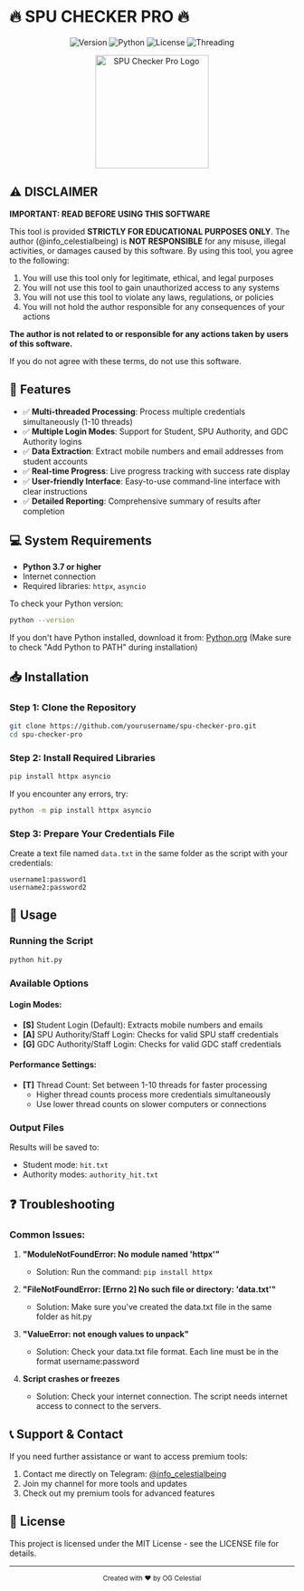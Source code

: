 # 🔥 SPU CHECKER PRO 🔥

<div align="center">
  
![Version](https://img.shields.io/badge/version-1.0.0-blue.svg?cacheSeconds=2592000)
![Python](https://img.shields.io/badge/Python-3.7%2B-brightgreen)
![License](https://img.shields.io/badge/License-MIT-yellow.svg)
![Threading](https://img.shields.io/badge/Threading-Enabled-orange)

</div>

<p align="center">
  <img src="https://i.imgur.com/YourImageHere.png" alt="SPU Checker Pro Logo" width="200"/>
</p>

## ⚠️ DISCLAIMER

**IMPORTANT: READ BEFORE USING THIS SOFTWARE**

This tool is provided **STRICTLY FOR EDUCATIONAL PURPOSES ONLY**. The author (@info_celestialbeing) is **NOT RESPONSIBLE** for any misuse, illegal activities, or damages caused by this software. By using this tool, you agree to the following:

1. You will use this tool only for legitimate, ethical, and legal purposes
2. You will not use this tool to gain unauthorized access to any systems
3. You will not use this tool to violate any laws, regulations, or policies
4. You will not hold the author responsible for any consequences of your actions

**The author is not related to or responsible for any actions taken by users of this software.**

If you do not agree with these terms, do not use this software.

## 🚀 Features

- ✅ **Multi-threaded Processing**: Process multiple credentials simultaneously (1-10 threads)
- ✅ **Multiple Login Modes**: Support for Student, SPU Authority, and GDC Authority logins
- ✅ **Data Extraction**: Extract mobile numbers and email addresses from student accounts
- ✅ **Real-time Progress**: Live progress tracking with success rate display
- ✅ **User-friendly Interface**: Easy-to-use command-line interface with clear instructions
- ✅ **Detailed Reporting**: Comprehensive summary of results after completion

## 💻 System Requirements

- **Python 3.7 or higher**
- Internet connection
- Required libraries: `httpx`, `asyncio`

To check your Python version:
```bash
python --version
```

If you don't have Python installed, download it from: [Python.org](https://www.python.org/downloads/)
(Make sure to check "Add Python to PATH" during installation)

## 📥 Installation

### Step 1: Clone the Repository
```bash
git clone https://github.com/yourusername/spu-checker-pro.git
cd spu-checker-pro
```

### Step 2: Install Required Libraries
```bash
pip install httpx asyncio
```

If you encounter any errors, try:
```bash
python -m pip install httpx asyncio
```

### Step 3: Prepare Your Credentials File
Create a text file named `data.txt` in the same folder as the script with your credentials:
```
username1:password1
username2:password2
```

## 🔧 Usage

### Running the Script
```bash
python hit.py
```

### Available Options

#### Login Modes:
- **[S]** Student Login (Default): Extracts mobile numbers and emails
- **[A]** SPU Authority/Staff Login: Checks for valid SPU staff credentials
- **[G]** GDC Authority/Staff Login: Checks for valid GDC staff credentials

#### Performance Settings:
- **[T]** Thread Count: Set between 1-10 threads for faster processing
  - Higher thread counts process more credentials simultaneously
  - Use lower thread counts on slower computers or connections

### Output Files
Results will be saved to:
- Student mode: `hit.txt`
- Authority modes: `authority_hit.txt`

## ❓ Troubleshooting

### Common Issues:

1. **"ModuleNotFoundError: No module named 'httpx'"**
   - Solution: Run the command: `pip install httpx`

2. **"FileNotFoundError: [Errno 2] No such file or directory: 'data.txt'"**
   - Solution: Make sure you've created the data.txt file in the same folder as hit.py

3. **"ValueError: not enough values to unpack"**
   - Solution: Check your data.txt file format. Each line must be in the format username:password

4. **Script crashes or freezes**
   - Solution: Check your internet connection. The script needs internet access to connect to the servers.

## 📞 Support & Contact

If you need further assistance or want to access premium tools:

1. Contact me directly on Telegram: [@info_celestialbeing](https://t.me/info_celestialbeing)
2. Join my channel for more tools and updates
3. Check out my premium tools for advanced features

## 📜 License

This project is licensed under the MIT License - see the LICENSE file for details.

---

<div align="center">
  <sub>Created with ❤️ by OG Celestial</sub>
</div>
